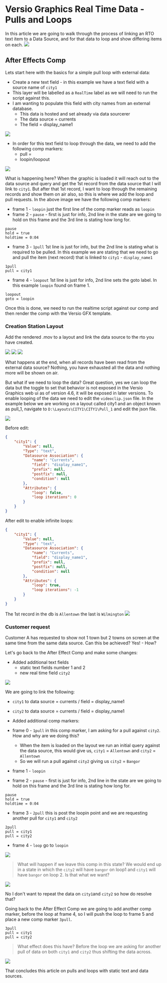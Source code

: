 <!--
Title :202204272022_realtime_pull_data
- Created : 2022-04-15 11:10
- Updated :
- Author : James Rivers
- Written against (version): Versio Graphics 2.0.0.426
- Sources :
- Author Notes :
- Tags : 
-->
# Versio Graphics Real Time Data - Pulls and Loops
In this article we are going to walk through the process of linking an RTO text item to a Data Source, and for that data to loop and show differing items on each. 
![](attachments/2022-04-27%2020.27.49.gif)

## After Effects Comp
Lets start here with the basics for a simple pull loop with external data: 
- Create a new text field - in this example we have a text field with a source name of `city1`
- This layer will be labelled as a `RealTime` label as we will need to run the script against this.  
- I am wanting to populate this field with city names from an external database. 
	- This data is hosted and set already via data sourcerer
	- The data source = currents
	- The field = display_name1

![](attachments/Pasted%20image%2020220427203524.png)

- In order for this text field to loop through the data, we need to add the following comp markers:
	- pull = 
	- loopin/loopout

![](attachments/Pasted%20image%2020220427204032.png)

What is happening here?  When the graphic is loaded it will reach out to the data source and query and get the 1st record from the data source that I will link to `city1`. But after that 1st record, I want to loop through the remaining records and show them on air also, so this is where we add the loop and pull requests. In the above image we have the following comp markers: 

- frame 1 - `loopin` just the first line of the comp marker reads as `loopin`
- frame 2 - `pause` - first is just for info, 2nd line in the state are we going to hold on this frame and the 3rd line is stating how long for. 

```
pause 
hold = true
holdtime = 0:04
```

-  frame 3 - `1pull`  1st line is just for info, but the 2nd line is stating what is required to be pulled. In this example we are stating that we need to go and pull the item (next record) that is linked to `city1` - `display_name1`

```
1pull
pull = city1
```

- frame 4 - `loopout` 1st line is just for info, 2nd line sets the goto label.  In this example `loopin` found on frame 1.

```
loopout
goto = loopin
```

Once this is done, we need to run the realtime script against our comp and then render the comp with the Versio GFX template. 

### Creation Station Layout
Add the rendered .mov to a layout and link the data source to the rto you have created. 

![](attachments/Pasted%20image%2020220427205238.png)
![](attachments/Pasted%20image%2020220427205255.png)
![](attachments/2022-04-27%2020.53.34.gif)

What happens at the end, when all records have been read from the external data source?  Nothing, you have exhausted all the data and nothing more will be shown on air.  

But what if we need to loop the data?  Great question, yes we can loop the data but the toggle to set that behavior is not exposed in the Versio Graphics web ui as of version 4.6, it will be exposed in later versions.  To enable looping of the data we need to edit the `videoclip.json` file. In the example below we are working on a layout called city1 and an object known as pull_1, navigate to `D:\Layouts\CITY1\CITY1\Pull_1` and edit the json file. 

![](attachments/Pasted%20image%2020220428095107.png)

Before edit:
```json
{
    "city1": {
        "Value": null,
        "Type": "text",
        "Datasource Association": {
            "name": "Currents",
            "field": "display_name1",
            "prefix": null,
            "postfix": null,
            "condition": null
        },
        "Attributes": {
            "loop": false,
            "loop iterations": 0
        }
    }
}
```

After edit to enable infinite loops:

```json
{
    "city1": {
        "Value": null,
        "Type": "text",
        "Datasource Association": {
            "name": "Currents",
            "field": "display_name1",
            "prefix": null,
            "postfix": null,
            "condition": null
        },
        "Attributes": {
            "loop": true,
            "loop iterations": -1
        }
    }
}
```

The 1st record in the db is `Allentown` the last is `Wilmington`
![](attachments/2022-04-28%2009.55.54.gif)

### Customer request
Customer A has requested to show not 1 town but 2 towns on screen at the same time from the same data source. Can this be achieved? Yes!  - How? 

Let's go back to the After Effect Comp and make some changes: 
- Added additional text fields 
	- static text fields number 1 and 2
	- new real time field `city2`

![](attachments/Pasted%20image%2020220428101218.png)

We are going to link the following:
- `city1` to data source = currents /  field = display_name1
- `city2` to data source = currents /  field = display_name1

- Added additional comp markers:
- frame 0  - `1pull` in this comp marker, I am asking for a pull against `city2`. How and why are we doing this? 
	- When the item is loaded on the layout we run an initial query against the data source, this would give us, `city1` = `Allentown` and `city2` = `Allentown` 
	- So we will run a pull against `city2` giving us `city2` = `Bangor` 
- frame 1 - `loopin`
- frame 2 - `pause` - first is just for info, 2nd line in the state are we going to hold on this frame and the 3rd line is stating how long for. 

```
pause 
hold = true
holdtime = 0:04
```

- frame 3 - `2pull` this is post the loopin point and we are requesting another pull for `city1` and `city2`

```
2pull
pull = city1
pull = city2
```

- frame 4 - `loop` go to `loopin`

![](attachments/Pasted%20image%2020220428101600.png)

> What will happen if we leave this comp in this state?  We would end up in a state in which the `city2` will have `bangor` on loop1 and `city1` will have `bangor` on loop 2.  Is that what we want?

![](attachments/2022-04-28%2010.42.31.gif)

No I don't want to repeat the data on `city1`and `city2` so how do resolve that? 

Going back to the After Effect Comp we are going to add another comp marker, before the loop at frame 4, so I will push the loop to frame 5 and place a new comp marker `3pull`.

```
3pull
pull = city1
pull = city2
```

>What effect does this have?  Before the loop we are asking for another pull of data on both `city1` and `city2` thus shifting the data across. 

![](attachments/2022-04-28%2011.41.50.gif)

That concludes this article on pulls and loops with static text and data sources. 